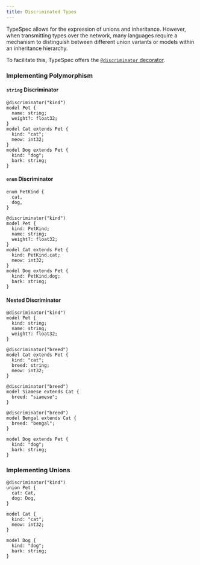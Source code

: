 ```yaml
---
title: Discriminated Types
---
```


TypeSpec allows for the expression of unions and inheritance. However, when transmitting types over the network, many languages require a mechanism to distinguish between different union variants or models within an inheritance hierarchy.

To facilitate this, TypeSpec offers the [`@discriminator` decorator](./built-in-decorators#@discriminator).

### Implementing Polymorphism

#### `string` Discriminator

```typespec
@discriminator("kind")
model Pet {
  name: string;
  weight?: float32;
}
model Cat extends Pet {
  kind: "cat";
  meow: int32;
}
model Dog extends Pet {
  kind: "dog";
  bark: string;
}
```

#### `enum` Discriminator

```typespec
enum PetKind {
  cat,
  dog,
}

@discriminator("kind")
model Pet {
  kind: PetKind;
  name: string;
  weight?: float32;
}
model Cat extends Pet {
  kind: PetKind.cat;
  meow: int32;
}
model Dog extends Pet {
  kind: PetKind.dog;
  bark: string;
}
```

#### Nested Discriminator

```tsp
@discriminator("kind")
model Pet {
  kind: string;
  name: string;
  weight?: float32;
}

@discriminator("breed")
model Cat extends Pet {
  kind: "cat";
  breed: string;
  meow: int32;
}

@discriminator("breed")
model Siamese extends Cat {
  breed: "siamese";
}

@discriminator("breed")
model Bengal extends Cat {
  breed: "bengal";
}

model Dog extends Pet {
  kind: "dog";
  bark: string;
}
```

### Implementing Unions

```typespec
@discriminator("kind")
union Pet {
  cat: Cat,
  dog: Dog,
}

model Cat {
  kind: "cat";
  meow: int32;
}

model Dog {
  kind: "dog";
  bark: string;
}
```
